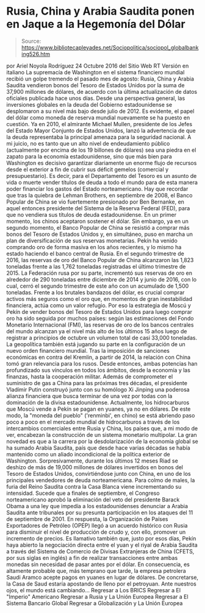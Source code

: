# Rusia, China y Arabia Saudita ponen en Jaque a la Hegemonía del Dólar

> Source: https://www.bibliotecapleyades.net/Sociopolitica/sociopol_globalbanking526.htm

por Ariel Noyola Rodríguez 24 Octubre 2016 del Sitio Web RT
Versión en italiano
La supremacía de Washington en el sistema financiero mundial recibió un golpe tremendo el pasado mes de agosto:
Rusia, China y Arabia Saudita vendieron bonos del Tesoro de Estados Unidos por la suma de 37,900 millones de dólares, de acuerdo con la última actualización de datos oficiales publicada hace unos días.
Desde una perspectiva general, las inversiones globales en la deuda del Gobierno estadounidense se desplomaron a su nivel más bajo desde julio de 2012. Es evidente, el papel del dólar como moneda de reserva mundial nuevamente se ha puesto en cuestión.
Ya en 2010, el almirante Michael Mullen, presidente de los Jefes del Estado Mayor Conjunto de Estados Unidos, lanzó la advertencia de que la deuda representaba la principal amenaza para la seguridad nacional.
A mi juicio, no es tanto que un alto nivel de endeudamiento público (actualmente por encima de los 19 billones de dólares) sea una piedra en el zapato para la economía estadounidense, sino que más bien para Washington es decisivo garantizar diariamente un enorme flujo de recursos desde el exterior a fin de cubrir sus déficit gemelos (comercial y presupuestario).
Es decir, para el Departamento del Tesoro es un asunto de vida o muerte vender títulos de deuda a todo el mundo para de esta manera poder financiar los gastos del Estado norteamericano.
Hay que recordar que tras la quiebra de Lehman Brothers, en septiembre de 2008, el Banco Popular de China se vio fuertemente presionado por Ben Bernanke, en aquel entonces presidente del Sistema de la Reserva Federal (FED), para que no vendiera sus títulos de deuda estadounidense.
En un primer momento, los chinos aceptaron sostener el dólar.
Sin embargo, ya en un segundo momento, el Banco Popular de China se resistió a comprar más bonos del Tesoro de Estados Unidos y, en simultáneo, puso en marcha un plan de diversificación de sus reservas monetarias.
Pekín ha venido comprando oro de forma masiva en los años recientes, y lo mismo ha estado haciendo el banco central de Rusia.
En el segundo trimestre de 2016, las reservas de oro del Banco Popular de China alcanzaron las 1,823 toneladas frente a las 1,762 toneladas registradas el último trimestre de 2015.
La Federación rusa por su parte, incrementó sus reservas de oro en alrededor de 290 toneladas entre diciembre de 2014 y junio de 2016, con lo cual, cerró el segundo trimestre de este año con un acumulado de 1,500 toneladas.
Frente a los brutales bandazos del dólar, es crucial comprar activos más seguros como el oro que, en momentos de gran inestabilidad financiera, actúa como un valor refugio.
Por eso la estrategia de Moscú y Pekín de vender bonos del Tesoro de Estados Unidos para luego comprar oro ha sido seguida por muchos países:
según las estimaciones del Fondo Monetario Internacional (FMI), las reservas de oro de los bancos centrales del mundo alcanzan ya el nivel más alto de los últimos 15 años luego de registrar a principios de octubre un volumen total de casi 33,000 toneladas.
La geopolítica también está jugando su parte en la configuración de un nuevo orden financiero mundial.
Tras la imposición de sanciones económicas en contra del Kremlin, a partir de 2014, la relación con China tomó gran relevancia para los rusos. Desde entonces, ambas potencias han profundizado sus vínculos en todos los ámbitos, desde la economía y las finanzas, hasta la cooperación militar.
Además de comprometer el suministro de gas a China para las próximas tres décadas, el presidente Vladímir Putin construyó junto con su homólogo Xi Jinping una poderosa alianza financiera que busca terminar de una vez por todas con la dominación de la divisa estadounidense.
Actualmente, los hidrocarburos que Moscú vende a Pekín se pagan en yuanes, ya no en dólares.
De este modo, la "moneda del pueblo" ('renminbi', en chino) se está abriendo paso poco a poco en el mercado mundial de hidrocarburos a través de los intercambios comerciales entre Rusia y China, los países que, a mi modo de ver, encabezan la construcción de un sistema monetario multipolar.
La gran novedad es que a la carrera por la desdolarización de la economía global se ha sumado Arabia Saudita, país que desde hace varias décadas se había mantenido como un aliado incondicional de la política exterior de Washington.
Sorpresivamente, durante los últimos 12 meses Riad se deshizo de más de 19,000 millones de dólares invertidos en bonos del Tesoro de Estados Unidos, convirtiéndose junto con China, en uno de los principales vendedores de deuda norteamericana.
Para colmo de males, la furia del Reino Saudita contra la Casa Blanca viene incrementando su intensidad.
Sucede que a finales de septiembre, el Congreso norteamericano aprobó la eliminación del veto del presidente Barack Obama a una ley que impedía a los estadounidenses denunciar a Arabia Saudita ante tribunales por su presunta participación en los ataques del 11 de septiembre de 2001.
En respuesta, la Organización de Países Exportadores de Petróleo (OPEP) llegó a un acuerdo histórico con Rusia para disminuir el nivel de producción de crudo y, con ello, promover un incremento de precios.
Es llamativo también que, justo por esos días, Pekín haya abierto la negociación directa entre el yuan y el riyal de Arabia Saudita a través del Sistema de Comercio de Divisas Extranjeras de China (CFETS, por sus siglas en inglés) a fin de realizar transacciones entre ambas monedas sin necesidad de pasar antes por el dólar.
En consecuencia, es altamente probable que, más temprano que tarde, la empresa petrolera Saudi Aramco acepte pagos en yuanes en lugar de dólares. De concretarse, la Casa de Saud estaría apostando de lleno por el petroyuan.
Ante nuestros ojos, el mundo está cambiando...
Regresar a Los BRICS
Regresar a El "Imperio" Americano
Regresar a Rusia y La Unión Europea
Regresar a El Sistema Bancario Global
Regresar a Globalización y La Unión Europea

